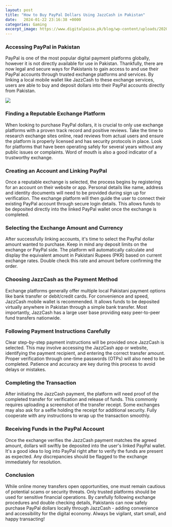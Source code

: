 ```yaml
---
layout: post
title: "How to Buy PayPal Dollars Using JazzCash in Pakistan"
date:   2024-01-22 23:16:38 +0000
categories: Gaming
excerpt_image: https://www.digitalpaisa.pk/blog/wp-content/uploads/2020/12/How-to-Buy-and-Sell-PayPal-Dollars-in-Pakistan3.png
---
```


### Accessing PayPal in Pakistan
PayPal is one of the most popular digital payment platforms globally, however it is not directly available for use in Pakistan. Thankfully, there are now legal and secure ways for Pakistanis to gain access to and use their PayPal accounts through trusted exchange platforms and services. By linking a local mobile wallet like JazzCash to these exchange services, users are able to buy and deposit dollars into their PayPal accounts directly from Pakistan.

![](https://www.digitalpaisa.pk/blog/wp-content/uploads/2020/12/How-to-Buy-and-Sell-PayPal-Dollars-in-Pakistan3.png)
### Finding a Reputable Exchange Platform  
When looking to purchase PayPal dollars, it is crucial to only use exchange platforms with a proven track record and positive reviews. Take the time to research exchange sites online, read reviews from actual users and ensure the platform is properly licensed and has security protocols in place. Look for platforms that have been operating safely for several years without any public issues or complaints. Word of mouth is also a good indicator of a trustworthy exchange.
### Creating an Account and Linking PayPal
Once a reputable exchange is selected, the process begins by registering for an account on their website or app. Personal details like name, address and identity documents will need to be provided during sign up for verification. The exchange platform will then guide the user to connect their existing PayPal account through secure login details. This allows funds to be deposited directly into the linked PayPal wallet once the exchange is completed.  
### Selecting the Exchange Amount and Currency
After successfully linking accounts, it's time to select the PayPal dollar amount wanted to purchase. Keep in mind any deposit limits on the exchange or PayPal side. The platform will automatically calculate and display the equivalent amount in Pakistani Rupees (PKR) based on current exchange rates. Double check this rate and amount before confirming the order.
### Choosing JazzCash as the Payment Method  
Exchange platforms generally offer multiple local Pakistani payment options like bank transfer or debit/credit cards. For convenience and speed, JazzCash mobile wallet is recommended. It allows funds to be deposited virtually anywhere in Pakistan through a simple bank transfer. Most importantly, JazzCash has a large user base providing easy peer-to-peer fund transfers nationwide.
### Following Payment Instructions Carefully
Clear step-by-step payment instructions will be provided once JazzCash is selected. This may involve accessing the JazzCash app or website, identifying the payment recipient, and entering the correct transfer amount. Proper verification through one-time passwords (OTPs) will also need to be completed. Patience and accuracy are key during this process to avoid delays or mistakes.  
### Completing the Transaction
After initiating the JazzCash payment, the platform will need proof of the completed transfer for verification and release of funds. This commonly requires uploading a screenshot of the transfer receipt. Some exchanges may also ask for a selfie holding the receipt for additional security. Fully cooperate with any instructions to wrap up the transaction smoothly.
### Receiving Funds in the PayPal Account  
Once the exchange verifies the JazzCash payment matches the agreed amount, dollars will swiftly be deposited into the user's linked PayPal wallet. It's a good idea to log into PayPal right after to verify the funds are present as expected. Any discrepancies should be flagged to the exchange immediately for resolution.
### Conclusion
While online money transfers open opportunities, one must remain cautious of potential scams or security threats. Only trusted platforms should be used for sensitive financial operations. By carefully following exchange procedures and double checking details, Pakistanis can now safely purchase PayPal dollars locally through JazzCash - adding convenience and accessibility for the digital economy. Always be vigilant, start small, and happy transacting!